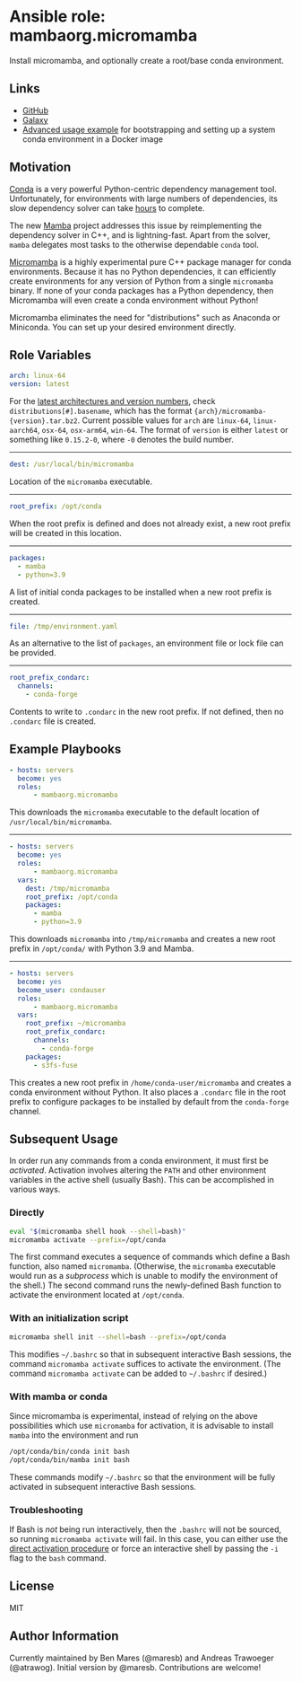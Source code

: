 # Ansible role: mambaorg.micromamba

Install micromamba, and optionally create a root/base conda environment.

## Links

* [GitHub](https://github.com/mamba-org/ansible-role-micromamba)
* [Galaxy](https://galaxy.ansible.com/mambaorg/micromamba)
* [Advanced usage example](https://github.com/maresb/micromamba-role-example) for bootstrapping and setting up a system conda environment in a Docker image

## Motivation

[Conda](https://docs.conda.io/projects/conda) is a very powerful Python-centric dependency management tool. Unfortunately, for environments with large numbers of dependencies, its slow dependency solver can take [hours](https://github.com/iterative/dvc.org/issues/2370#issuecomment-818891218) to complete.

The new [Mamba](https://github.com/mamba-org/mamba) project addresses this issue by reimplementing the dependency solver in C++, and is lightning-fast. Apart from the solver, `mamba` delegates most tasks to the otherwise dependable `conda` tool.

[Micromamba](https://github.com/mamba-org/mamba#micromamba) is a highly experimental pure C++ package manager for conda environments. Because it has no Python dependencies, it can efficiently create environments for any version of Python from a single `micromamba` binary. If none of your conda packages has a Python dependency, then Micromamba will even create a conda environment without Python!

Micromamba eliminates the need for "distributions" such as Anaconda or Miniconda. You can set up your desired environment directly.

## Role Variables

```yaml
arch: linux-64
version: latest
```

For the [latest architectures and version numbers](https://api.anaconda.org/release/conda-forge/micromamba/latest), check `distributions[#].basename`, which has the format `{arch}/micromamba-{version}.tar.bz2`. Current possible values for `arch` are `linux-64`, `linux-aarch64`, `osx-64`, `osx-arm64`, `win-64`. The format of `version` is either `latest` or something like `0.15.2-0`, where `-0` denotes the build number.

---

```yaml
dest: /usr/local/bin/micromamba
```

Location of the `micromamba` executable.

---

```yaml
root_prefix: /opt/conda
```

When the root prefix is defined and does not already exist, a new root prefix will be created in this location.

---

```yaml
packages:
  - mamba
  - python=3.9
```

A list of initial conda packages to be installed when a new root prefix is created.

---

```yaml
file: /tmp/environment.yaml
```

As an alternative to the list of `packages`, an environment file or lock file can be provided.

---

```yaml
root_prefix_condarc:
  channels:
    - conda-forge
```

Contents to write to `.condarc` in the new root prefix. If not defined, then no `.condarc` file is created.

## Example Playbooks

```yaml
- hosts: servers
  become: yes
  roles:
      - mambaorg.micromamba
```

This downloads the `micromamba` executable to the default location of `/usr/local/bin/micromamba`.

---

```yaml
- hosts: servers
  become: yes
  roles:
      - mambaorg.micromamba
  vars:
    dest: /tmp/micromamba
    root_prefix: /opt/conda
    packages:
      - mamba
      - python=3.9
```

This downloads `micromamba` into `/tmp/micromamba` and creates a new root prefix in `/opt/conda/` with Python 3.9 and Mamba.

---

```yaml
- hosts: servers
  become: yes
  become_user: condauser
  roles:
      - mambaorg.micromamba
  vars:
    root_prefix: ~/micromamba
    root_prefix_condarc:
      channels:
        - conda-forge
    packages:
      - s3fs-fuse
```

This creates a new root prefix in `/home/conda-user/micromamba` and creates a conda environment without Python. It also places a `.condarc` file in the root prefix to configure packages to be installed by default from the `conda-forge` channel.

## Subsequent Usage

In order run any commands from a conda environment, it must first be *activated*. Activation involves altering the `PATH` and other environment variables in the active shell (usually Bash). This can be accomplished in various ways.

### Directly

```bash
eval "$(micromamba shell hook --shell=bash)"
micromamba activate --prefix=/opt/conda
```

The first command executes a sequence of commands which define a Bash function, also named `micromamba`. (Otherwise, the `micromamba` executable would run as a *subprocess* which is unable to modify the environment of the shell.) The second command runs the newly-defined Bash function to activate the environment located at `/opt/conda`.

### With an initialization script

```bash
micromamba shell init --shell=bash --prefix=/opt/conda
```

This modifies `~/.bashrc` so that in subsequent interactive Bash sessions, the command `micromamba activate` suffices to activate the environment. (The command `micromamba activate` can be added to `~/.bashrc` if desired.)

### With mamba or conda

Since micromamba is experimental, instead of relying on the above possibilities which use `micromamba` for activation, it is advisable to install `mamba` into the environment and run

```bash
/opt/conda/bin/conda init bash
/opt/conda/bin/mamba init bash
```

These commands modify `~/.bashrc` so that the environment will be fully activated in subsequent interactive Bash sessions.

### Troubleshooting

If Bash is *not* being run interactively, then the `.bashrc` will not be sourced, so running `micromamba activate` will fail. In this case, you can either use the [direct activation procedure](#directly) or force an interactive shell by passing the `-i` flag to the `bash` command.

## License

MIT

## Author Information

Currently maintained by Ben Mares (@maresb) and Andreas Trawoeger (@atrawog). Initial version by @maresb. Contributions are welcome!
